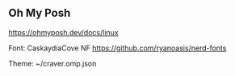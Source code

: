 ## Oh My Posh

https://ohmyposh.dev/docs/linux

Font: CaskaydiaCove NF
https://github.com/ryanoasis/nerd-fonts


Theme: ~/craver.omp.json

